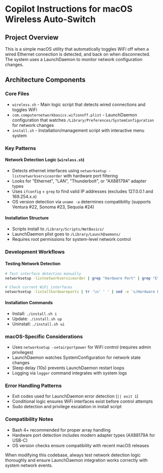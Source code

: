 # Copilot Instructions for macOS Wireless Auto-Switch

## Project Overview
This is a simple macOS utility that automatically toggles WiFi off when a wired Ethernet connection is detected, and back on when disconnected. The system uses a LaunchDaemon to monitor network configuration changes.

## Architecture Components

### Core Files
- `wireless.sh` - Main logic script that detects wired connections and toggles WiFi
- `com.computernetworkbasics.wifionoff.plist` - LaunchDaemon configuration that watches `/Library/Preferences/SystemConfiguration` for network changes
- `install.sh` - Installation/management script with interactive menu system

### Key Patterns

#### Network Detection Logic (`wireless.sh`)
- Detects ethernet interfaces using `networksetup -listnetworkserviceorder` with hardware port filtering
- Looks for "Ethernet", "LAN", "Thunderbolt", or "AX88179A" adapter types
- Uses `ifconfig` + `grep` to find valid IP addresses (excludes 127.0.0.1 and 169.254.x.x)
- OS version detection via `uname -a` determines compatibility (supports Ventura #22, Sonoma #23, Sequoia #24)

#### Installation Structure
- Scripts install to `/Library/Scripts/NetBasics/`
- LaunchDaemon plist goes to `/Library/LaunchDaemons/`
- Requires root permissions for system-level network control

### Development Workflows

#### Testing Network Detection
```bash
# Test interface detection manually
networksetup -listnetworkserviceorder | grep "Hardware Port" | grep "Ethernet\|LAN\|Thunderbolt\|AX88179A"

# Check current WiFi interfaces
networksetup -listallhardwareports | tr '\n' ' ' | sed -e 's/Hardware Port:/\'$'\n/g' | grep Wi-Fi
```

#### Installation Commands
- Install: `./install.sh i`
- Update: `./install.sh up` 
- Uninstall: `./install.sh ui`

### macOS-Specific Considerations
- Uses `networksetup -setairportpower` for WiFi control (requires admin privileges)
- LaunchDaemon watches SystemConfiguration for network state changes
- Sleep delay (10s) prevents LaunchDaemon restart loops
- Logging via `logger` command integrates with system logs

### Error Handling Patterns
- Exit codes used for LaunchDaemon error detection (`|| exit 1`)
- Conditional logic ensures WiFi interfaces exist before control attempts
- Sudo detection and privilege escalation in install script

### Compatibility Notes
- Bash 4+ recommended for proper array handling
- Hardware port detection includes modern adapter types (AX88179A for USB-C)
- OS version checks ensure compatibility with recent macOS releases

When modifying this codebase, always test network detection logic thoroughly and ensure LaunchDaemon integration works correctly with system network events.